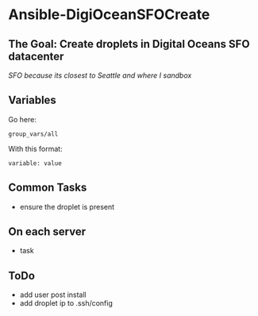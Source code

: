 Ansible-DigiOceanSFOCreate
========================

## The Goal: Create droplets in Digital Oceans SFO datacenter

_SFO because its closest to Seattle and where I sandbox_

## Variables

Go here:

```
group_vars/all
```

With this format:

```
variable: value
```

## Common Tasks

  * ensure the droplet is present
  

## On each server

  * task

## ToDo

  * add user post install
  * add droplet ip to .ssh/config

